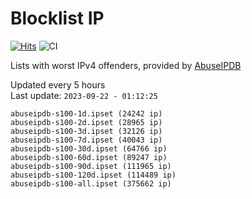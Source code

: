 # Blocklist IP

[![Hits](https://hits.seeyoufarm.com/api/count/incr/badge.svg?url=https%3A%2F%2Fgithub.com%2Fborestad%2Fblocklist-ip%2F&count_bg=%2379C83D&title_bg=%23555555&icon=&icon_color=%23E7E7E7&title=hits&edge_flat=false)](https://hits.seeyoufarm.com)  ![CI](https://img.shields.io/github/workflow/status/borestad/blocklist-ip/CI?style=flat-square)

Lists with worst IPv4 offenders, provided by [AbuseIPDB](https://www.abuseipdb.com/)

<!-- FOOTER-PLACEHOLDER -->
Updated every 5 hours<br>
Last update: `2023-09-22 - 01:12:25`
```
abuseipdb-s100-1d.ipset (24242 ip)
abuseipdb-s100-2d.ipset (28965 ip)
abuseipdb-s100-3d.ipset (32126 ip)
abuseipdb-s100-7d.ipset (40043 ip)
abuseipdb-s100-30d.ipset (64766 ip)
abuseipdb-s100-60d.ipset (89247 ip)
abuseipdb-s100-90d.ipset (111965 ip)
abuseipdb-s100-120d.ipset (114489 ip)
abuseipdb-s100-all.ipset (375662 ip)
```
